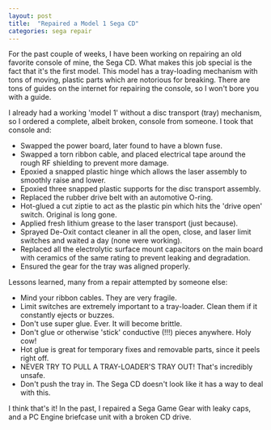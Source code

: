 ```yaml
---
layout: post
title:  "Repaired a Model 1 Sega CD"
categories: sega repair
---
```


For the past couple of weeks, I have been working on repairing an old favorite console of mine, the Sega CD. What makes this job special is the fact that it's the first model. This model has a tray-loading mechanism with tons of moving, plastic parts which are notorious for breaking. There are tons of guides on the internet for repairing the console, so I won't bore you with a guide.

I already had a working 'model 1' without a disc transport (tray) mechanism, so I ordered a complete, albeit broken, console from someone. I took that console and:

- Swapped the power board, later found to have a blown fuse.
- Swapped a torn ribbon cable, and placed electrical tape around the rough RF shielding to prevent more damage.
- Epoxied a snapped plastic hinge which allows the laser assembly to smoothly raise and lower.
- Epoxied three snapped plastic supports for the disc transport assembly.
- Replaced the rubber drive belt with an automotive O-ring.
- Hot-glued a cut ziptie to act as the plastic pin which hits the 'drive open' switch. Original is long gone.
- Applied fresh lithium grease to the laser transport (just because).
- Sprayed De-Oxit contact cleaner in all the open, close, and laser limit switches and waited a day (none were working).
- Replaced all the electrolytic surface mount capacitors on the main board with ceramics of the same rating to prevent leaking and degradation.
- Ensured the gear for the tray was aligned properly.

Lessons learned, many from a repair attempted by someone else:

- Mind your ribbon cables. They are very fragile.
- Limit switches are extremely important to a tray-loader. Clean them if it constantly ejects or buzzes.
- Don't use super glue. Ever. It will become brittle.
- Don't glue or otherwise 'stick' conductive (!!!) pieces anywhere. Holy cow!
- Hot glue is great for temporary fixes and removable parts, since it peels right off.
- NEVER TRY TO PULL A TRAY-LOADER'S TRAY OUT! That's incredibly unsafe.
- Don't push the tray in. The Sega CD doesn't look like it has a way to deal with this.

I think that's it! In the past, I repaired a Sega Game Gear with leaky caps, and a PC Engine briefcase unit with a broken CD drive.
